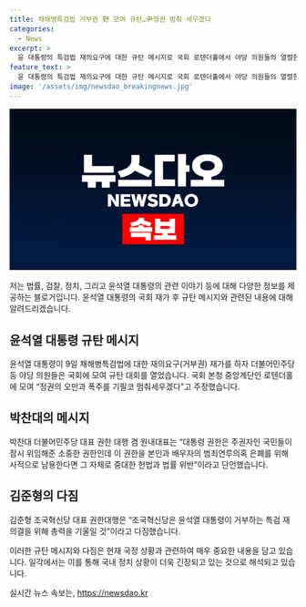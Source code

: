 ```yaml
---
title: 채해병특검법 거부권 野 모여 규탄…尹정권 멈춰 세우겠다
categories:
  - News
excerpt: >
  윤 대통령의 특검법 재의요구에 대한 규탄 메시지로 국회 로텐더홀에서 야당 의원들의 열렬한 동의가 잇따랐다. 패스트파이브 사진에는 김준형 권한대행이 특검 재의결 위해 총력 기울이겠다고 다짐하며 대통령의 결정에 대한 반대를 나타내고 있다. 이 같은 움직임으로 윤 대통령에 대한 강력한 압박이 예상된다.
feature_text: >
  윤 대통령의 특검법 재의요구에 대한 규탄 메시지로 국회 로텐더홀에서 야당 의원들의 열렬한 동의가 잇따랐다. 패스트파이브 사진에는 김준형 권한대행이 특검 재의결 위해 총력 기울이겠다고 다짐하며 대통령의 결정에 대한 반대를 나타내고 있다. 이 같은 움직임으로 윤 대통령에 대한 강력한 압박이 예상된다.
image: '/assets/img/newsdao_breakingnews.jpg'
---
```


<p><img src="/assets/img/newsdao_breakingnews.jpg" alt="firstkoreanews 속보" /></p>

<p>저는 법률, 검찰, 정치, 그리고 윤석열 대통령의 관련 이야기 등에 대해 다양한 정보를 제공하는 블로거입니다. 윤석열 대통령의 국회 재가 후 규탄 메시지와 관련된 내용에 대해 알려드리겠습니다.</p>

<h2 data-ke-size="size26">윤석열 대통령 규탄 메시지</h2>

<p data-ke-size="size16">윤석열 대통령이 9일 채해병특검법에 대한 재의요구(거부권) 재가를 하자 더불어민주당 등 야당 의원들은 국회에 모여 규탄 대회를 열었습니다. 국회 본청 중앙계단인 로텐더홀에 모여 “정권의 오만과 폭주를 기필코 멈춰세우겠다”고 주장했습니다.</p>

<h2 data-ke-size="size26">박찬대의 메시지</h2>

<p data-ke-size="size16">박찬대 더불어민주당 대표 권한 대행 겸 원내대표는 “대통령 권한은 주권자인 국민들이 잠시 위임해준 소중한 권한인데 이 권한을 본인과 배우자의 범죄연루의혹 은폐를 위해 사적으로 남용한다면 그 자체로 중대한 헌법과 법률 위반”이라고 단언했습니다.</p>

<h2 data-ke-size="size26">김준형의 다짐</h2>

<p data-ke-size="size16">김준형 조국혁신당 대표 권한대행은 “조국혁신당은 윤석열 대통령이 거부하는 특검 재의결을 위해 총력을 기울일 것”이라고 다짐했습니다.</p>

<p>이러한 규탄 메시지와 다짐은 현재 국정 상황과 관련하여 매우 중요한 내용을 담고 있습니다. 일각에서는 이를 통해 국내 정치 상황이 더욱 긴장되고 있는 것으로 해석되고 있습니다.</p>
실시간 뉴스 속보는, <a href="https://newsdao.kr" rel="dofollow">https://newsdao.kr</a>


